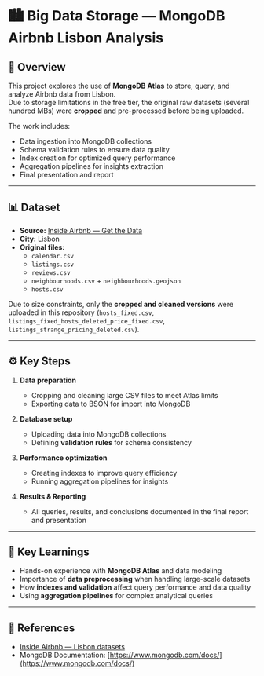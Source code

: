 # 🏙️ Big Data Storage — MongoDB Airbnb Lisbon Analysis

## 📌 Overview
This project explores the use of **MongoDB Atlas** to store, query, and analyze Airbnb data from Lisbon.  
Due to storage limitations in the free tier, the original raw datasets (several hundred MBs) were **cropped** and pre-processed before being uploaded.  

The work includes:  
- Data ingestion into MongoDB collections  
- Schema validation rules to ensure data quality  
- Index creation for optimized query performance  
- Aggregation pipelines for insights extraction  
- Final presentation and report  

---

## 📊 Dataset 
- **Source:** [Inside Airbnb — Get the Data](https://insideairbnb.com/get-the-data/)  
- **City:** Lisbon  
- **Original files:**  
  - `calendar.csv`  
  - `listings.csv` 
  - `reviews.csv` 
  - `neighbourhoods.csv` + `neighbourhoods.geojson`  
  - `hosts.csv`  

Due to size constraints, only the **cropped and cleaned versions** were uploaded in this repository (`hosts_fixed.csv`, `listings_fixed_hosts_deleted_price_fixed.csv`, `listings_strange_pricing_deleted.csv`).  

---

## ⚙️ Key Steps
1. **Data preparation**  
   - Cropping and cleaning large CSV files to meet Atlas limits  
   - Exporting data to BSON for import into MongoDB  

2. **Database setup**  
   - Uploading data into MongoDB collections  
   - Defining **validation rules** for schema consistency  

3. **Performance optimization**  
   - Creating indexes to improve query efficiency  
   - Running aggregation pipelines for insights  

4. **Results & Reporting**  
   - All queries, results, and conclusions documented in the final report and presentation  

---

## 🎯 Key Learnings
- Hands-on experience with **MongoDB Atlas** and data modeling  
- Importance of **data preprocessing** when handling large-scale datasets  
- How **indexes and validation** affect query performance and data quality  
- Using **aggregation pipelines** for complex analytical queries  

---

## 📖 References
- [Inside Airbnb — Lisbon datasets](https://insideairbnb.com/get-the-data/)  
- MongoDB Documentation: [https://www.mongodb.com/docs/](https://www.mongodb.com/docs/)
